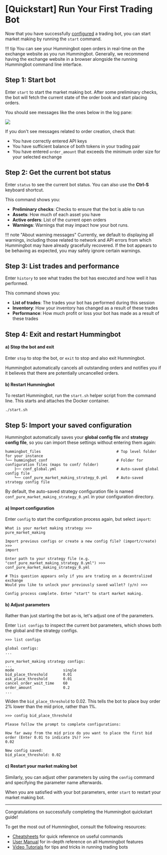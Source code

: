 # [Quickstart] Run Your First Trading Bot

Now that you have successfully [configured](/quickstart/2-configure-bot) a trading bot, you can start market making by running the `start` command.

!!! tip
    You can see your Hummingbot open orders in real-time on the exchange website as you run Hummingbot. Generally, we recommend having the exchange website in a browser alongside the running Hummingbot command line interface.

## Step 1: Start bot

Enter `start` to start the market making bot. After some preliminary checks, the bot will fetch the current state of the order book and start placing orders.

You should see messages like the ones below in the log pane:

![](/assets/img/running-bot.png)

If you don't see messages related to order creation, check that:

* You have correctly entered API keys
* You have sufficient balance of both tokens in your trading pair
* You have entered `order_amount` that exceeds the minimum order size for your selected exchange

## Step 2: Get the current bot status

Enter `status` to see the current bot status. You can also use the **Ctrl-S** keyboard shortcut.

This command shows you:

* **Preliminary checks**: Checks to ensure that the bot is able to run
* **Assets**: How much of each asset you have
* **Active orders**: List of the current open orders
* **Warnings**: Warnings that may impact how your bot runs.

!!! note "About warning messages"
    Currently, we default to displaying all warnings, including those related to network and API errors from which Hummingbot may have already gracefully recovered. If the bot appears to be behaving as expected, you may safely ignore certain warnings.

## Step 3: List trades and performance

Enter `history` to see what trades the bot has executed and how well it has performed.

This command shows you:

* **List of trades**: The trades your bot has performed during this session
* **Inventory**: How your inventory has changed as a result of these trades
* **Performance**: How much profit or loss your bot has made as a result of these trades

## Step 4: Exit and restart Hummingbot

#### a) Stop the bot and exit

Enter `stop` to stop the bot, or `exit` to stop and also exit Hummingbot. 

Hummingbot automatically cancels all outstanding orders and notifies you if it believes that there are potentially uncancelled orders.

#### b) Restart Hummingbot

To restart Hummingbot, run the `start.sh` helper script from the command line. This starts and attaches the Docker container.
```
./start.sh
```

## Step 5: Import your saved configuration

Hummingbot automatically saves your **global config file** and **strategy config file**, so you can import these settings without entering them again:

```
hummingbot_files                                  # Top level folder for your instance
└── hummingbot_conf                               # Folder for configuration files (maps to conf/ folder)
    ├── conf_global.yml                           # Auto-saved global config file
    └── conf_pure_market_making_strategy_0.yml    # Auto-saved strategy config file
```

By default, the auto-saved strategy configuration file is named `conf_pure_market_making_strategy_0.yml` in your configuration directory.

#### a) Import configuration

Enter `config` to start the configuration process again, but select `import`:
```
What is your market making strategy >>>
pure_market_making

Import previous configs or create a new config file? (import/create) >>>
import

Enter path to your strategy file (e.g. "conf_pure_market_making_strategy_0.yml") >>> 
conf_pure_market_making_strategy_0.yml

# This question appears only if you are trading on a decentralized exchange
Would you like to unlock your previously saved wallet? (y/n) >>>

Config process complete. Enter "start" to start market making.
```

#### b) Adjust parameters

Rather than just starting the bot as-is, let's adjust one of the parameters.

Enter `list configs` to inspect the current bot parameters, which shows both the global and the strategy configs.

```
>>> list configs

global configs:
...

pure_market_making strategy configs:
...
mode                      single
bid_place_threshold       0.01 
ask_place_threshold       0.01 
cancel_order_wait_time    60
order_amount              0.2
...

```

Widen the `bid_place_threshold` to 0.02. This tells the bot to place buy order 2% lower than the mid price, rather than 1%.
```
>>> config bid_place_threshold

Please follow the prompt to complete configurations:

How far away from the mid price do you want to place the first bid order (Enter 0.01 to indicate 1%)? >>>
0.02

New config saved:
bid_place_threshold: 0.02

```

#### c) Restart your market making bot
Similarly, you can adjust other parameters by using the `config` command and specifying the parameter name afterwards.

When you are satisfied with your bot parameters, enter `start` to restart your market making bot.


---
Congratulations on successfully completing the Hummingbot quickstart guide! 

To get the most out of Hummingbot, consult the following resources:

* [Cheatsheets](/cheatsheets) for quick reference on useful commands
* [User Manual](/manual) for in-depth reference on all Hummingbot features
* [Video Tutorials](https://hummingbot.io/videos/) for tips and tricks in running trading bots
